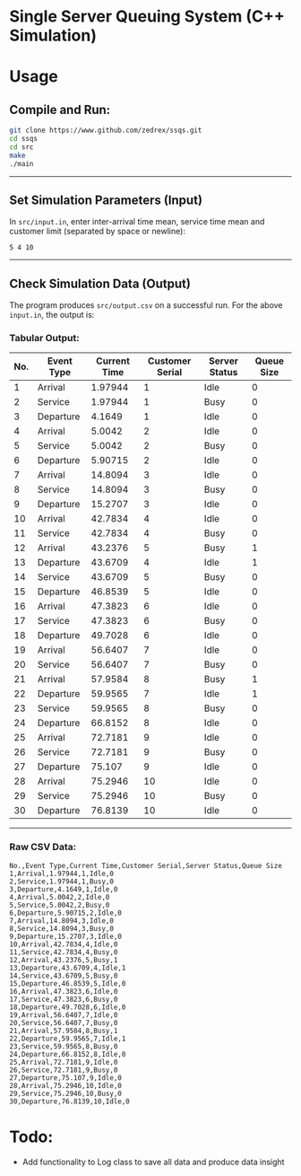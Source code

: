 # Single Server Queuing System (C++ Simulation)


# Usage
## Compile and Run:
```bash
git clone https://www.github.com/zedrex/ssqs.git
cd ssqs
cd src
make
./main
```
<hr>


## Set Simulation Parameters (Input)
In `src/input.in`, enter inter-arrival time mean, service time mean and customer limit (separated by space or newline):
```text
5 4 10
```

<hr>

## Check Simulation Data (Output)
The program produces `src/output.csv` on a successful run. For the above `input.in`, the output is:

### Tabular Output:
| No. | Event Type | Current Time | Customer Serial | Server Status | Queue Size |
| --- | ---------- | ------------ | --------------- | ------------- | ---------- |
| 1   | Arrival    | 1.97944      | 1               | Idle          | 0          |
| 2   | Service    | 1.97944      | 1               | Busy          | 0          |
| 3   | Departure  | 4.1649       | 1               | Idle          | 0          |
| 4   | Arrival    | 5.0042       | 2               | Idle          | 0          |
| 5   | Service    | 5.0042       | 2               | Busy          | 0          |
| 6   | Departure  | 5.90715      | 2               | Idle          | 0          |
| 7   | Arrival    | 14.8094      | 3               | Idle          | 0          |
| 8   | Service    | 14.8094      | 3               | Busy          | 0          |
| 9   | Departure  | 15.2707      | 3               | Idle          | 0          |
| 10  | Arrival    | 42.7834      | 4               | Idle          | 0          |
| 11  | Service    | 42.7834      | 4               | Busy          | 0          |
| 12  | Arrival    | 43.2376      | 5               | Busy          | 1          |
| 13  | Departure  | 43.6709      | 4               | Idle          | 1          |
| 14  | Service    | 43.6709      | 5               | Busy          | 0          |
| 15  | Departure  | 46.8539      | 5               | Idle          | 0          |
| 16  | Arrival    | 47.3823      | 6               | Idle          | 0          |
| 17  | Service    | 47.3823      | 6               | Busy          | 0          |
| 18  | Departure  | 49.7028      | 6               | Idle          | 0          |
| 19  | Arrival    | 56.6407      | 7               | Idle          | 0          |
| 20  | Service    | 56.6407      | 7               | Busy          | 0          |
| 21  | Arrival    | 57.9584      | 8               | Busy          | 1          |
| 22  | Departure  | 59.9565      | 7               | Idle          | 1          |
| 23  | Service    | 59.9565      | 8               | Busy          | 0          |
| 24  | Departure  | 66.8152      | 8               | Idle          | 0          |
| 25  | Arrival    | 72.7181      | 9               | Idle          | 0          |
| 26  | Service    | 72.7181      | 9               | Busy          | 0          |
| 27  | Departure  | 75.107       | 9               | Idle          | 0          |
| 28  | Arrival    | 75.2946      | 10              | Idle          | 0          |
| 29  | Service    | 75.2946      | 10              | Busy          | 0          |
| 30  | Departure  | 76.8139      | 10              | Idle          | 0          |

<hr>

### Raw CSV Data:
```csv
No.,Event Type,Current Time,Customer Serial,Server Status,Queue Size
1,Arrival,1.97944,1,Idle,0
2,Service,1.97944,1,Busy,0
3,Departure,4.1649,1,Idle,0
4,Arrival,5.0042,2,Idle,0
5,Service,5.0042,2,Busy,0
6,Departure,5.90715,2,Idle,0
7,Arrival,14.8094,3,Idle,0
8,Service,14.8094,3,Busy,0
9,Departure,15.2707,3,Idle,0
10,Arrival,42.7834,4,Idle,0
11,Service,42.7834,4,Busy,0
12,Arrival,43.2376,5,Busy,1
13,Departure,43.6709,4,Idle,1
14,Service,43.6709,5,Busy,0
15,Departure,46.8539,5,Idle,0
16,Arrival,47.3823,6,Idle,0
17,Service,47.3823,6,Busy,0
18,Departure,49.7028,6,Idle,0
19,Arrival,56.6407,7,Idle,0
20,Service,56.6407,7,Busy,0
21,Arrival,57.9584,8,Busy,1
22,Departure,59.9565,7,Idle,1
23,Service,59.9565,8,Busy,0
24,Departure,66.8152,8,Idle,0
25,Arrival,72.7181,9,Idle,0
26,Service,72.7181,9,Busy,0
27,Departure,75.107,9,Idle,0
28,Arrival,75.2946,10,Idle,0
29,Service,75.2946,10,Busy,0
30,Departure,76.8139,10,Idle,0
```


# Todo:
- Add functionality to Log class to save all data and produce data insight